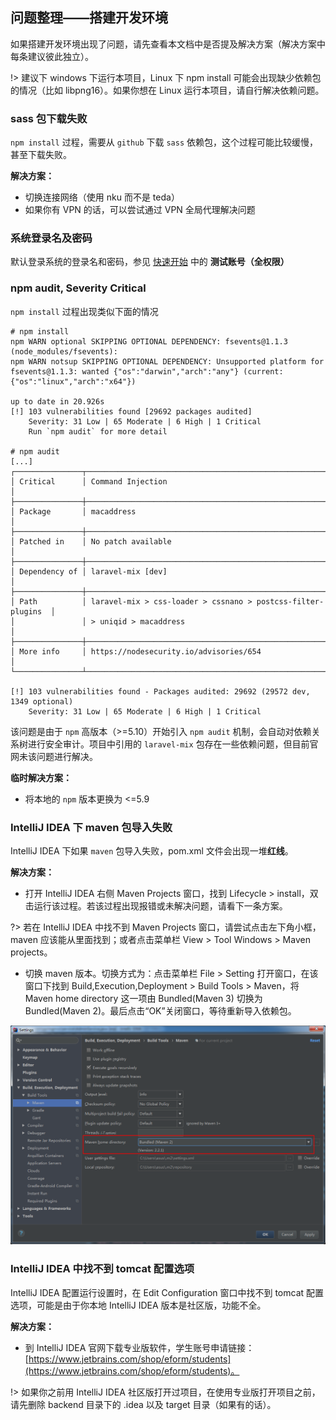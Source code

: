 ## 问题整理——搭建开发环境

如果搭建开发环境出现了问题，请先查看本文档中是否提及解决方案（解决方案中每条建议彼此独立）。

!> 建议下 windows 下运行本项目，Linux 下 npm install 可能会出现缺少依赖包的情况（比如 libpng16）。如果你想在 Linux 运行本项目，请自行解决依赖问题。

### sass 包下载失败

`npm install` 过程，需要从 `github` 下载 `sass` 依赖包，这个过程可能比较缓慢，甚至下载失败。

**解决方案：**

* 切换连接网络（使用 nku 而不是 teda）
* 如果你有 VPN 的话，可以尝试通过 VPN 全局代理解决问题

### 系统登录名及密码

默认登录系统的登录名和密码，参见 [快速开始](/README.md) 中的 **测试账号（全权限）**

### npm audit, Severity Critical

`npm install` 过程出现类似下面的情况

```shell
# npm install
npm WARN optional SKIPPING OPTIONAL DEPENDENCY: fsevents@1.1.3 (node_modules/fsevents):
npm WARN notsup SKIPPING OPTIONAL DEPENDENCY: Unsupported platform for fsevents@1.1.3: wanted {"os":"darwin","arch":"any"} (current: {"os":"linux","arch":"x64"})

up to date in 20.926s
[!] 103 vulnerabilities found [29692 packages audited]
    Severity: 31 Low | 65 Moderate | 6 High | 1 Critical
    Run `npm audit` for more detail

# npm audit
[...]
┌───────────────┬──────────────────────────────────────────────────────────────┐
│ Critical      │ Command Injection                                            │
├───────────────┼──────────────────────────────────────────────────────────────┤
│ Package       │ macaddress                                                   │
├───────────────┼──────────────────────────────────────────────────────────────┤
│ Patched in    │ No patch available                                           │
├───────────────┼──────────────────────────────────────────────────────────────┤
│ Dependency of │ laravel-mix [dev]                                            │
├───────────────┼──────────────────────────────────────────────────────────────┤
│ Path          │ laravel-mix > css-loader > cssnano > postcss-filter-plugins  │
│               │ > uniqid > macaddress                                        │
├───────────────┼──────────────────────────────────────────────────────────────┤
│ More info     │ https://nodesecurity.io/advisories/654                       │
└───────────────┴──────────────────────────────────────────────────────────────┘

[!] 103 vulnerabilities found - Packages audited: 29692 (29572 dev, 1349 optional)
    Severity: 31 Low | 65 Moderate | 6 High | 1 Critical
```

该问题是由于 `npm` 高版本（>=5.10）开始引入 `npm audit` 机制，会自动对依赖关系树进行安全审计。项目中引用的 `laravel-mix` 包存在一些依赖问题，但目前官网未该问题进行解决。

**临时解决方案：**

* 将本地的 `npm` 版本更换为 <=5.9

### IntelliJ IDEA 下 maven 包导入失败

IntelliJ IDEA 下如果 `maven` 包导入失败，pom.xml 文件会出现一堆**红线**。

**解决方案：**

* 打开 IntelliJ IDEA 右侧 Maven Projects 窗口，找到 Lifecycle > install，双击运行该过程。若该过程出现报错或未解决问题，请看下一条方案。

?> 若在 IntelliJ IDEA 中找不到 Maven Projects 窗口，请尝试点击左下角小框，maven 应该能从里面找到；或者点击菜单栏 View > Tool Windows > Maven projects。

* 切换 maven 版本。切换方式为：点击菜单栏 File > Setting 打开窗口，在该窗口下找到 Build,Execution,Deployment > Build Tools > Maven，将 Maven home directory 这一项由 Bundled(Maven 3) 切换为 Bundled(Maven 2)。最后点击“OK”关闭窗口，等待重新导入依赖包。

![](media/problem-env-maven.png)

### IntelliJ IDEA 中找不到 tomcat 配置选项

IntelliJ IDEA 配置运行设置时，在 Edit Configuration 窗口中找不到 tomcat 配置选项，可能是由于你本地 IntelliJ IDEA 版本是社区版，功能不全。

**解决方案：**

* 到 IntelliJ IDEA 官网下载专业版软件，学生账号申请链接：[https://www.jetbrains.com/shop/eform/students](https://www.jetbrains.com/shop/eform/students)。

!> 如果你之前用 IntelliJ IDEA 社区版打开过项目，在使用专业版打开项目之前，请先删除 backend 目录下的 .idea 以及 target 目录（如果有的话）。
